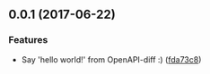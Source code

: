 <a name="0.0.1"></a>
## 0.0.1 (2017-06-22)


### Features

* Say 'hello world!' from OpenAPI-diff :) ([fda73c8](https://bitbucket.org/atlassian/openapi-diff/commits/fda73c8))



